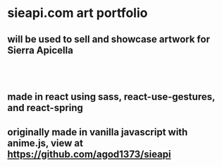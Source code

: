 # sieapi.com art portfolio

## will be used to sell and showcase artwork for Sierra Apicella

<br>
<br>

## made in react using sass, react-use-gestures, and react-spring

## originally made in vanilla javascript with anime.js, view at https://github.com/agod1373/sieapi
